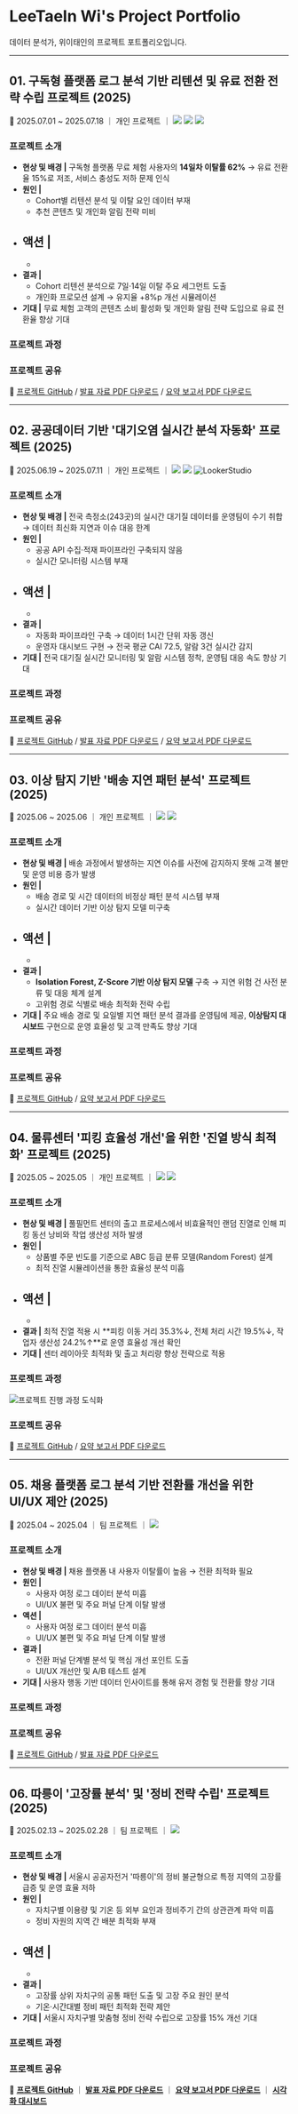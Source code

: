 # LeeTaeIn Wi's Project Portfolio  
데이터 분석가, 위이태인의 프로젝트 포트폴리오입니다.

---

## 01. 구독형 플랫폼 로그 분석 기반 리텐션 및 유료 전환 전략 수립 프로젝트 (2025)  
📅 2025.07.01 ~ 2025.07.18 ｜ 개인 프로젝트 ｜ <img src="https://img.shields.io/badge/BigQuery-4285F4?style=flat-square&logo=GoogleCloud&logoColor=white"/> <img src="https://img.shields.io/badge/Python-3776AB?style=flat-square&logo=python&logoColor=white"/> <img src="https://img.shields.io/badge/Tableau-E97627?style=flat-square&logo=Tableau&logoColor=white"/>

### 프로젝트 소개 
- **현상 및 배경 |** 구독형 플랫폼 무료 체험 사용자의 **14일차 이탈률 62%** → 유료 전환율 15%로 저조, 서비스 충성도 저하 문제 인식
- **원인 |**
  - Cohort별 리텐션 분석 및 이탈 요인 데이터 부재
  - 추천 콘텐츠 및 개인화 알림 전략 미비
- **액션 |**
  - 
  - 
- **결과 |**
  - Cohort 리텐션 분석으로 7일·14일 이탈 주요 세그먼트 도출
  - 개인화 프로모션 설계 → 유지율 +8%p 개선 시뮬레이션
- **기대 |** 무료 체험 고객의 콘텐츠 소비 활성화 및 개인화 알림 전략 도입으로 유료 전환율 향상 기대 <br/>

### 프로젝트 과정
<!--![프로젝트 진행 과정 도식화](https://github.com/TildaWi/Portfolio-wileetaein/blob/main/images/subscription_retention_project.png)-->

### 프로젝트 공유
🔗 [프로젝트 GitHub](https://github.com/TildaWi/subscription-retention-analysis) / [발표 자료 PDF 다운로드](https://github.com/TildaWi/Portfolio-wileetaein/blob/main/) / [요약 보고서 PDF 다운로드](https://github.com/TildaWi/Portfolio-wileetaein/blob/main/)

---

## 02. 공공데이터 기반 '대기오염 실시간 분석 자동화' 프로젝트 (2025)  
📅 2025.06.19 ~ 2025.07.11 ｜ 개인 프로젝트 ｜  <img src="https://img.shields.io/badge/Airflow-017CEE?style=flat-square&logo=ApacheAirflow&logoColor=white"/> <img src="https://img.shields.io/badge/BigQuery-4285F4?style=flat-square&logo=GoogleCloud&logoColor=white"/> ![LookerStudio](https://img.shields.io/badge/LookerStudio-4285F4?style=flat-square&logo=Looker&logoColor=white)

### 프로젝트 소개 
- **현상 및 배경 |** 전국 측정소(243곳)의 실시간 대기질 데이터를 운영팀이 수기 취합 → 데이터 최신화 지연과 이슈 대응 한계
- **원인 |**
  - 공공 API 수집·적재 파이프라인 구축되지 않음
  - 실시간 모니터링 시스템 부재
- **액션 |**
  - 
  - 
- **결과 |**
  - 자동화 파이프라인 구축 → 데이터 1시간 단위 자동 갱신
  - 운영자 대시보드 구현 → 전국 평균 CAI 72.5, 알람 3건 실시간 감지
- **기대 |** 전국 대기질 실시간 모니터링 및 알람 시스템 정착, 운영팀 대응 속도 향상 기대 <br/>

### 프로젝트 과정
<!--![프로젝트 진행 과정 도식화](https://github.com/TildaWi/Portfolio-wileetaein/blob/main/images/fulfillment_layout_project.png)-->

### 프로젝트 공유
🔗 [프로젝트 GitHub](https://github.com/TildaWi/air-quality-data-pipeline-project) / [발표 자료 PDF 다운로드](https://github.com/TildaWi/Portfolio-wileetaein/blob/main/) / [요약 보고서 PDF 다운로드](https://github.com/TildaWi/Portfolio-wileetaein/blob/main/)

---

## 03. 이상 탐지 기반 '배송 지연 패턴 분석' 프로젝트 (2025)  
📅 2025.06 ~ 2025.06 ｜ 개인 프로젝트 ｜ <img src="https://img.shields.io/badge/Python-3776AB?style=flat&logo=python&logoColor=white"/> <img src="https://img.shields.io/badge/Scikit--learn-F7931E?style=flat&logo=scikitlearn&logoColor=white"/>

### 프로젝트 소개 
- **현상 및 배경 |** 배송 과정에서 발생하는 지연 이슈를 사전에 감지하지 못해 고객 불만 및 운영 비용 증가 발생
- **원인 |**
  - 배송 경로 및 시간 데이터의 비정상 패턴 분석 시스템 부재
  - 실시간 데이터 기반 이상 탐지 모델 미구축
- **액션 |**
  - 
  - 
- **결과 |**
  - **Isolation Forest, Z-Score 기반 이상 탐지 모델** 구축 → 지연 위험 건 사전 분류 및 대응 체계 설계
  - 고위험 경로 식별로 배송 최적화 전략 수립
- **기대 |** 주요 배송 경로 및 요일별 지연 패턴 분석 결과를 운영팀에 제공, **이상탐지 대시보드** 구현으로 운영 효율성 및 고객 만족도 향상 기대 <br/>

### 프로젝트 과정
<!--![프로젝트 진행 과정 도식화](https://github.com/TildaWi/Portfolio-wileetaein/blob/main/images/delivery_delay_project.png)-->

### 프로젝트 공유
🔗 [프로젝트 GitHub](https://github.com/TildaWi/delivery-delay-project) / [요약 보고서 PDF 다운로드](https://github.com/TildaWi/Portfolio-wileetaein/blob/main/배송지연탐지_프로젝트_요약_보고서.pdf)

---

## 04. 물류센터 '피킹 효율성 개선'을 위한 '진열 방식 최적화' 프로젝트 (2025)  
📅 2025.05 ~ 2025.05 ｜ 개인 프로젝트 ｜ <img src="https://img.shields.io/badge/Python-3776AB?style=flat&logo=python&logoColor=white"/> <img src="https://img.shields.io/badge/Scikit--learn-F7931E?style=flat&logo=scikitlearn&logoColor=white"/>

### 프로젝트 소개 
- **현상 및 배경 |** 풀필먼트 센터의 출고 프로세스에서 비효율적인 랜덤 진열로 인해 피킹 동선 낭비와 작업 생산성 저하 발생
- **원인 |**
  - 상품별 주문 빈도를 기준으로 ABC 등급 분류 모델(Random Forest) 설계
  - 최적 진열 시뮬레이션을 통한 효율성 분석 미흡
- **액션 |**
  - 
  -  
- **결과 |** 최적 진열 적용 시 **피킹 이동 거리 35.3%↓, 전체 처리 시간 19.5%↓, 작업자 생산성 24.2%↑**로 운영 효율성 개선 확인
- **기대 |** 센터 레이아웃 최적화 및 출고 처리량 향상 전략으로 적용 <br/>

### 프로젝트 과정
![프로젝트 진행 과정 도식화](https://github.com/TildaWi/Portfolio-wileetaein/blob/main/images/fulfillment_layout_project.png)

### 프로젝트 공유
🔗 [프로젝트 GitHub](https://github.com/TildaWi/fulfillment-layout-project) / [요약 보고서 PDF 다운로드](https://github.com/TildaWi/Portfolio-wileetaein/blob/main/진열방식_최적화_프로젝트_요약_보고서.pdf)

---


## 05. 채용 플랫폼 로그 분석 기반 전환률 개선을 위한 UI/UX 제안 (2025)  
📅 2025.04 ~ 2025.04 ｜ 팀 프로젝트 ｜ <img src="https://img.shields.io/badge/Python-3776AB?style=flat&logo=python&logoColor=white"/>

### 프로젝트 소개 
- **현상 및 배경 |** 채용 플랫폼 내 사용자 이탈률이 높음 → 전환 최적화 필요
- **원인 |**
  - 사용자 여정 로그 데이터 분석 미흡
  - UI/UX 불편 및 주요 퍼널 단계 이탈 발생
- **액션 |**
  - 사용자 여정 로그 데이터 분석 미흡
  - UI/UX 불편 및 주요 퍼널 단계 이탈 발생
- **결과 |**
  - 전환 퍼널 단계별 분석 및 핵심 개선 포인트 도출
  - UI/UX 개선안 및 A/B 테스트 설계
- **기대 |** 사용자 행동 기반 데이터 인사이트를 통해 유저 경험 및 전환률 향상 기대 <br/>

### 프로젝트 과정
<!--![프로젝트 진행 과정 도식화](https://github.com/TildaWi/Portfolio-wileetaein/blob/main/images/job_funnel_project.png)-->

### 프로젝트 공유
🔗 [프로젝트 GitHub](https://github.com/TildaWi/job-funnel-dropoff-project) / [발표 자료 PDF 다운로드](https://github.com/TildaWi/Portfolio-wileetaein/blob/main/채용_플랫폼_이탈_개선_프로젝트_발표자료.pdf)

---

## 06. 따릉이 '고장률 분석' 및 '정비 전략 수립' 프로젝트 (2025)  
📅 2025.02.13 ~ 2025.02.28 ｜ 팀 프로젝트 ｜ <img src="https://img.shields.io/badge/Python-3776AB?style=flat&logo=python&logoColor=white"/> 

### 프로젝트 소개 
- **현상 및 배경 |** 서울시 공공자전거 '따릉이'의 정비 불균형으로 특정 지역의 고장률 급증 및 운영 효율 저하
- **원인 |**
  - 자치구별 이용량 및 기온 등 외부 요인과 정비주기 간의 상관관계 파악 미흡
  - 정비 자원의 지역 간 배분 최적화 부재
- **액션 |**
  - 
  - 
- **결과 |**
  - 고장률 상위 자치구의 공통 패턴 도출 및 고장 주요 원인 분석
  - 기온·시간대별 정비 패턴 최적화 전략 제안
- **기대 |** 서울시 자치구별 맞춤형 정비 전략 수립으로 고장률 15% 개선 기대  

### 프로젝트 과정
<!-- ![프로젝트 진행 과정 도식화](https://github.com/TildaWi/Portfolio-wileetaein/blob/main/images/ttareungi_project.png) -->

### 프로젝트 공유
🔗 [**프로젝트 GitHub**](https://github.com/TildaWi/ttareungi_project) ｜ 
[**발표 자료 PDF 다운로드**](https://github.com/TildaWi/Portfolio-wileetaein/blob/main/따릉이_고장률_분석_발표자료.pdf) ｜ 
[**요약 보고서 PDF 다운로드**](https://github.com/TildaWi/Portfolio-wileetaein/blob/main/따릉이_고장률_분석_요약보고서.pdf) ｜ 
[**시각화 대시보드**](https://public.tableau.com/app/profile/leetaein.wi/viz/따릉이고장률분석/Overview)
